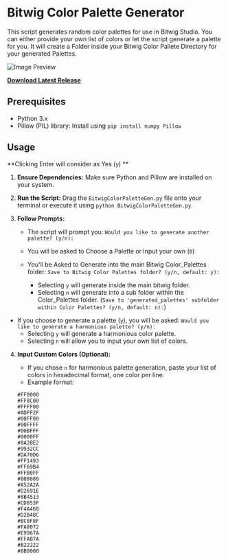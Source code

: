 # Bitwig Color Palette Generator

This script generates random color palettes for use in Bitwig Studio. You can either provide your own list of colors or let the script generate a palette for you.
It will create a Folder inside your Bitwig Color Pallete Directory for your generated Palettes.

![Image Preview](https://i.imgur.com/vgo4lPd.png)

[**Download Latest Release**](https://github.com/DerpcatMusic/bitwigcolorpalletegen/releases/latest/download/BitwigColorPaletteGen.py)

## Prerequisites

* Python 3.x
* Pillow (PIL) library: Install using `pip install numpy Pillow`

## Usage
   **Clicking Enter will consider as Yes (`y`) **
1.  **Ensure Dependencies:** Make sure Python and Pillow are installed on your system.
2.  **Run the Script:** Drag the `BitwigColorPaletteGen.py` file onto your terminal or execute it using `python BitwigColorPaletteGen.py`.

3.  **Follow Prompts:**
    * The script will prompt you: `Would you like to generate another palette? (y/n):`
    
    * You will be asked to Choose a Palette or Input your own (`0`)
   
    * You'll be Asked to Generate into the main Bitwig Color_Palettes folder: `Save to Bitwig Color Palettes folder? (y/n, default: y):`
      * Selecting `y` will generate inside the main bitwig folder.
      * Selecting `n` will generate into a sub folder within the Color_Palettes folder. (`Save to 'generated_palettes' subfolder within Color Palettes? (y/n, default: n):`)
    
   * If you choose to generate a palette (`y`), you will be asked: `Would you like to generate a harmonious palette? (y/n):`
        * Selecting `y` will generate a harmonious color palette.
        * Selecting `n` will allow you to input your own list of colors.

4.  **Input Custom Colors (Optional):**
    * If you chose `n` for harmonious palette generation, paste your list of colors in hexadecimal format, one color per line.
    * Example format:

    ```
    #FF0000
    #FF8C00
    #FFFF00
    #ADFF2F
    #00FF00
    #00FFFF
    #00BFFF
    #0000FF
    #8A2BE2
    #9932CC
    #DA70D6
    #FF1493
    #FF69B4
    #FF00FF
    #800080
    #A52A2A
    #D2691E
    #8B4513
    #CD853F
    #F4A460
    #D2B48C
    #BC8F8F
    #FA8072
    #E9967A
    #FFA07A
    #B22222
    #8B0000
    ```
